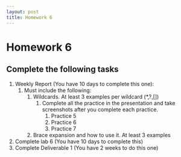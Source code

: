 ```yaml
---
layout: post
title: Homework 6
---
```


# Homework 6

## Complete the following tasks
1. Weekly Report (You have 10 days to complete this one):
   1. Must include the following:
      1. Wildcards. At least 3 examples per wildcard (*,?,[])
         1. Complete all the practice in the presentation and take screenshots after you complete each practice.
            1. Practice 5
            2. Practice 6
            3. Practice 7
      2. Brace expansion and how to use it. At least 3 examples
2. Complete lab 6 (You have 10 days to complete this)
3. Complete Deliverable 1 (You have 2 weeks to do this one)